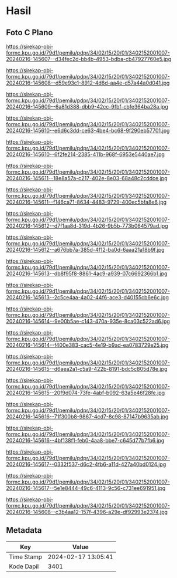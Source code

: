 # Hasil

## Foto C Plano

https://sirekap-obj-formc.kpu.go.id/79d1/pemilu/pdpr/34/02/15/20/01/3402152001007-20240216-145607--d34fec2d-bb4b-4953-bdba-cb47927760e5.jpg

https://sirekap-obj-formc.kpu.go.id/79d1/pemilu/pdpr/34/02/15/20/01/3402152001007-20240216-145608--d59e93c1-8912-4d6d-aa4e-d57a44a0d041.jpg

https://sirekap-obj-formc.kpu.go.id/79d1/pemilu/pdpr/34/02/15/20/01/3402152001007-20240216-145609--6a81d388-dbb9-42cc-9fbf-cbfe364ba28a.jpg

https://sirekap-obj-formc.kpu.go.id/79d1/pemilu/pdpr/34/02/15/20/01/3402152001007-20240216-145610--e6d6c3dd-ce63-4be4-bc68-9f290eb57701.jpg

https://sirekap-obj-formc.kpu.go.id/79d1/pemilu/pdpr/34/02/15/20/01/3402152001007-20240216-145610--6f2fe214-2385-411b-968f-6953e5440ae7.jpg

https://sirekap-obj-formc.kpu.go.id/79d1/pemilu/pdpr/34/02/15/20/01/3402152001007-20240216-145611--18e8a57a-c217-402e-8e03-68a48c2cddce.jpg

https://sirekap-obj-formc.kpu.go.id/79d1/pemilu/pdpr/34/02/15/20/01/3402152001007-20240216-145611--f146ca71-8634-4483-9729-400ec5bfa8e6.jpg

https://sirekap-obj-formc.kpu.go.id/79d1/pemilu/pdpr/34/02/15/20/01/3402152001007-20240216-145612--d7f1aa8d-319d-4b26-9b5b-773b064579ad.jpg

https://sirekap-obj-formc.kpu.go.id/79d1/pemilu/pdpr/34/02/15/20/01/3402152001007-20240216-145612--a676bb7a-385d-4f12-ba0d-6aaa21a18b9f.jpg

https://sirekap-obj-formc.kpu.go.id/79d1/pemilu/pdpr/34/02/15/20/01/3402152001007-20240216-145613--db8f95f8-8861-4ac9-a939-07c6692366b1.jpg

https://sirekap-obj-formc.kpu.go.id/79d1/pemilu/pdpr/34/02/15/20/01/3402152001007-20240216-145613--2c5ce4aa-4a02-44f6-ace3-d40155cb6e6c.jpg

https://sirekap-obj-formc.kpu.go.id/79d1/pemilu/pdpr/34/02/15/20/01/3402152001007-20240216-145614--9e00b5ae-c143-470a-935e-8ca03c522ad6.jpg

https://sirekap-obj-formc.kpu.go.id/79d1/pemilu/pdpr/34/02/15/20/01/3402152001007-20240216-145614--f400e383-cac5-4e19-b9ad-ea0783729e25.jpg

https://sirekap-obj-formc.kpu.go.id/79d1/pemilu/pdpr/34/02/15/20/01/3402152001007-20240216-145615--d6aea2a1-c5a9-422b-8191-bdc5c805d78e.jpg

https://sirekap-obj-formc.kpu.go.id/79d1/pemilu/pdpr/34/02/15/20/01/3402152001007-20240216-145615--20f9d074-73fe-4abf-b092-63a5e46f28fe.jpg

https://sirekap-obj-formc.kpu.go.id/79d1/pemilu/pdpr/34/02/15/20/01/3402152001007-20240216-145616--71f300b8-9867-4cd7-8c98-87147b9635ab.jpg

https://sirekap-obj-formc.kpu.go.id/79d1/pemilu/pdpr/34/02/15/20/01/3402152001007-20240216-145616--4bf138f1-feb0-4aa8-bbe7-c645d77b7fb6.jpg

https://sirekap-obj-formc.kpu.go.id/79d1/pemilu/pdpr/34/02/15/20/01/3402152001007-20240216-145617--0332f537-d6c2-4fb6-a11d-427a40bd0124.jpg

https://sirekap-obj-formc.kpu.go.id/79d1/pemilu/pdpr/34/02/15/20/01/3402152001007-20240216-145617--5e1e8444-49c6-4113-9c56-c731ee691951.jpg

https://sirekap-obj-formc.kpu.go.id/79d1/pemilu/pdpr/34/02/15/20/01/3402152001007-20240216-145608--c3b4aa12-157f-4396-a29e-df92993e2374.jpg


## Metadata

| Key        | Value               |
| ---------- | ------------------- |
| Time Stamp | 2024-02-17 13:05:41 |
| Kode Dapil | 3401                |



